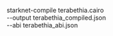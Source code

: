starknet-compile terabethia.cairo \
    --output terabethia_compiled.json \
    --abi terabethia_abi.json